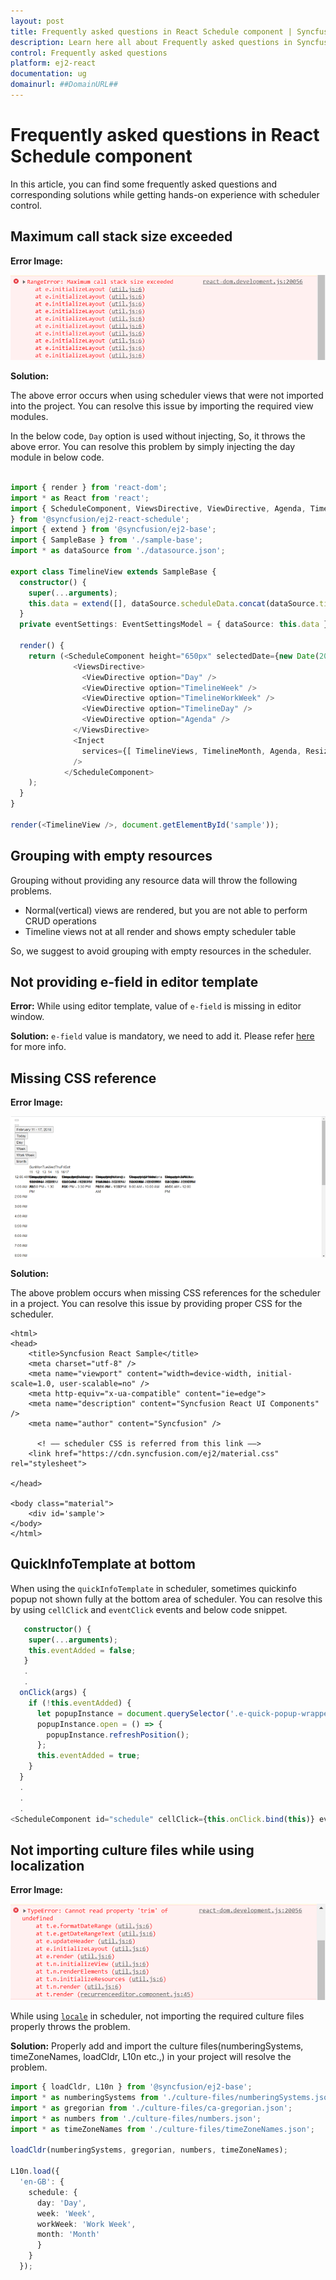 ```yaml
---
layout: post
title: Frequently asked questions in React Schedule component | Syncfusion
description: Learn here all about Frequently asked questions in Syncfusion React Schedule component of Syncfusion Essential JS 2 and more.
control: Frequently asked questions 
platform: ej2-react
documentation: ug
domainurl: ##DomainURL##
---
```


# Frequently asked questions in React Schedule component

In this article, you can find some frequently asked questions and corresponding solutions while getting hands-on experience with scheduler control.

## Maximum call stack size exceeded

**Error Image:**

![Maximum call stack size exceeded](./images/max-call-stack-size.png)

**Solution:**

The above error occurs when using scheduler views that were not imported into the project. You can resolve this issue by importing the required view modules.

In the below code, `Day` option is used without injecting, So, it throws the above error. You can resolve this problem by simply injecting the day module in below code.



```ts

import { render } from 'react-dom';
import * as React from 'react';
import { ScheduleComponent, ViewsDirective, ViewDirective, Agenda, TimelineViews, TimelineMonth, Inject, Resize, DragAndDrop
} from '@syncfusion/ej2-react-schedule';
import { extend } from '@syncfusion/ej2-base';
import { SampleBase } from './sample-base';
import * as dataSource from './datasource.json';

export class TimelineView extends SampleBase {
  constructor() {
    super(...arguments);
    this.data = extend([], dataSource.scheduleData.concat(dataSource.timelineData), null, true);
  }
  private eventSettings: EventSettingsModel = { dataSource: this.data };
  
  render() {
    return (<ScheduleComponent height="650px" selectedDate={new Date(2021, 0, 10)} eventSettings={this.eventSettings}>
              <ViewsDirective>
                <ViewDirective option="Day" />
                <ViewDirective option="TimelineWeek" />
                <ViewDirective option="TimelineWorkWeek" />
                <ViewDirective option="TimelineDay" />
                <ViewDirective option="Agenda" />
              </ViewsDirective>
              <Inject
                services={[ TimelineViews, TimelineMonth, Agenda, Resize, DragAndDrop]}
              />
            </ScheduleComponent>
    );
  }
}

render(<TimelineView />, document.getElementById('sample'));

```


## Grouping with empty resources

Grouping without providing any resource data will throw the following problems.

* Normal(vertical) views are rendered, but you are not able to perform CRUD operations
* Timeline views not at all render and shows empty scheduler table

So, we suggest to avoid grouping with empty resources in the scheduler.

## Not providing e-field in editor template

**Error:** While using editor template, value of  `e-field` is missing in editor window.

**Solution:** `e-field` value is mandatory, we need to add it. Please refer [here](https://ej2.syncfusion.com/react/documentation/schedule/editor-template/#customizing-event-editor-using-template) for more info.

## Missing CSS reference

**Error Image:**

  ![Missing CSS reference](./images/missing-css-reference.png)

**Solution:**

The above problem occurs when missing CSS references for the scheduler in a project. You can resolve this issue by providing proper CSS for the scheduler.

```
<html>
<head>
    <title>Syncfusion React Sample</title>
    <meta charset="utf-8" />
    <meta name="viewport" content="width=device-width, initial-scale=1.0, user-scalable=no" />
    <meta http-equiv="x-ua-compatible" content="ie=edge">
    <meta name="description" content="Syncfusion React UI Components" />
    <meta name="author" content="Syncfusion" />

      <! –– scheduler CSS is referred from this link ––>
    <link href="https://cdn.syncfusion.com/ej2/material.css" rel="stylesheet">

</head>

<body class="material">
    <div id='sample'>
</body>
</html>
```

## QuickInfoTemplate at bottom

When using the `quickInfoTemplate` in scheduler, sometimes quickinfo popup not shown fully at the bottom area of scheduler. You can resolve this by using `cellClick` and `eventClick` events and below code snippet.

```ts
   constructor() {
    super(...arguments);
    this.eventAdded = false;
   }
   .
   .
  onClick(args) {
    if (!this.eventAdded) {
      let popupInstance = document.querySelector('.e-quick-popup-wrapper').ej2_instances[0];
      popupInstance.open = () => {
        popupInstance.refreshPosition();
      };
      this.eventAdded = true;
    }
  }
  .
  .
  .
<ScheduleComponent id="schedule" cellClick={this.onClick.bind(this)} eventClick={this.onClick.bind(this)>
```

## Not importing culture files while using localization

**Error Image:**

![Locale import issue](./images/locale-import-issue.png)

 While using [`locale`](https://ej2.syncfusion.com/react/documentation/schedule/localization/) in scheduler, not importing the required culture files properly throws the problem.

**Solution:** Properly add and import the culture files(numberingSystems, timeZoneNames, loadCldr, L10n etc.,) in your project will resolve the problem.

```ts
import { loadCldr, L10n } from '@syncfusion/ej2-base';
import * as numberingSystems from './culture-files/numberingSystems.json';
import * as gregorian from './culture-files/ca-gregorian.json';
import * as numbers from './culture-files/numbers.json';
import * as timeZoneNames from './culture-files/timeZoneNames.json';

loadCldr(numberingSystems, gregorian, numbers, timeZoneNames);

L10n.load({
  'en-GB': {
    schedule: {
      day: 'Day',
      week: 'Week',
      workWeek: 'Work Week',
      month: 'Month'
      }
    }
  });

```
